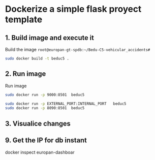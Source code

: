 # Dockerize a simple flask proyect template

## 1. Build image and execute it 

Build the image
`root@europan-gt-spdb:~/Bedu-C5-vehicular_accidents#`
```bash
sudo docker build -t beduc5 .
``` 

## 2. Run image

Run image
```bash
sudo docker run -p 9000:8501  beduc5 
```

```bash
sudo docker run -p EXTERNAL_PORT:INTERNAL_PORT   beduc5 
sudo docker run -p 8090:8501  beduc5 
```


## 3. Visualice changes 



## 9. Get the IP for db instant  
docker inspect europan-dashboar